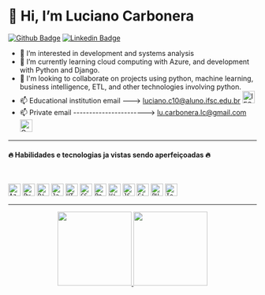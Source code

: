    # 👋 Hi, I’m Luciano Carbonera 
   
   [![Github Badge](https://img.shields.io/badge/-Github-000?style=flat-square&logo=Github&logoColor=white&link=https://github.com/LucianoCarbonera)](https://github.com/LucianoCarbonera) 
   [![Linkedin Badge](https://img.shields.io/badge/-LinkedIn-blue?style=flat-square&logo=Linkedin&logoColor=white&link=https://www.linkedin.com/in/luciano-carbonera-9bb6b7181/)](https://www.linkedin.com/in/luciano-carbonera-9bb6b7181/)
   
   
- 👀 I’m interested in development and systems analysis
- 🌱 I’m currently learning cloud computing with Azure, and development with Python and Django.
- 💞️ I'm looking to collaborate on projects using python, machine learning, business intelligence, ETL, and other technologies involving python.
- 📫 Educational institution email ---> luciano.c10@aluno.ifsc.edu.br 
<a href = "mailto:luciano.c10@aluno.ifsc.edu.br"><img title="IFSC" height="25" src="https://www.caroli.org/wp-content/uploads/2019/04/email-logo.png"></a>
- 📫 Private email -----------------------> lu.carbonera.lc@gmail.com 
<a href = "mailto:lu.carbonera.lc@gmail.com"><img title="Gmail" height="25" src="https://cdn.icon-icons.com/icons2/1826/PNG/512/4202011emailgmaillogomailsocialsocialmedia-115677_115624.png"></a>


<hr>
<h4> 🔥 Habilidades e tecnologias ja vistas sendo aperfeiçoadas 🔥</h4>
<br>
<p align="center">
  
   <code><img title="Azure" height="25" src="https://encrypted-tbn0.gstatic.com/images?q=tbn:ANd9GcQQSafufJPQ87Ir0apApdMW5MQADy3l_XlXA66DJMaoWU5kNRlwdVF2cCc7mmfItUUEH6s&usqp=CAU"></code>
   <code><img title="Python" height="25" src="https://raw.githubusercontent.com/zumrudu-anka/zumrudu-anka/master/images/python-original.svg"></code>
   <code><img title="Django" height="25" src="https://raw.githubusercontent.com/zumrudu-anka/zumrudu-anka/master/images/django.png"></code>
   <code><img title="Javascript" height="25" src="https://raw.githubusercontent.com/zumrudu-anka/zumrudu-anka/master/images/javascript.svg"></code>
   <code><img title="HTML5" height="25" src="https://raw.githubusercontent.com/zumrudu-anka/zumrudu-anka/master/images/html5.svg"></code>
   <code><img title="CSS" height="25" src="https://raw.githubusercontent.com/zumrudu-anka/zumrudu-anka/master/images/css.svg"></code>
   <code><img title="PostgreSQL" height="25" src="https://raw.githubusercontent.com/zumrudu-anka/zumrudu-anka/master/images/postgresql.svg"></code>
   <code><img title="Visual Studio Code" height="25" src="https://raw.githubusercontent.com/zumrudu-anka/zumrudu-anka/master/images/vscode.png"></code>
   <code><img title="JSON" height="25" src="https://raw.githubusercontent.com/zumrudu-anka/zumrudu-anka/master/images/json.svg"></code>
   <code><img title="GitHub" height="25" src="https://raw.githubusercontent.com/zumrudu-anka/zumrudu-anka/master/images/github.svg"></code>
   <code><img title="PHP" height="25" src="https://raw.githubusercontent.com/zumrudu-anka/zumrudu-anka/master/images/php.svg"></code>
   <code><img title="Ionic" height="25" src="https://ionicframework.com/img/meta/logo.png"></code>

</p>
<hr>
<div align="center">
  <a href="https://github.com/LucianoCarbonera">
  <img height="150em" src="https://github-readme-stats.vercel.app/api?username=LucianoCarbonera&show_icons=true&theme=blue-green&include_all_commits=true&count_private=true"/>

  <img height="150em" src="https://github-readme-stats.vercel.app/api/top-langs/?username=LucianoCarbonera&layout=compact&langs_count=8&theme=blue-green"/>
</div>



